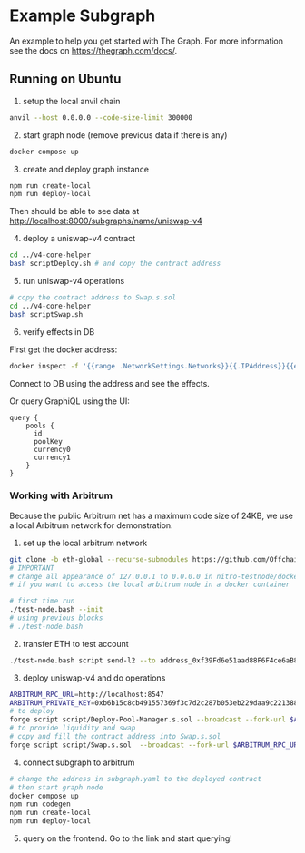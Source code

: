 # Example Subgraph

An example to help you get started with The Graph. For more information see the docs on https://thegraph.com/docs/.

## Running on Ubuntu

1. setup the local anvil chain

```bash
anvil --host 0.0.0.0 --code-size-limit 300000
```

2. start graph node (remove previous data if there is any)

```bash
docker compose up
```

3. create and deploy graph instance

```bash
npm run create-local
npm run deploy-local
```

Then should be able to see data at [http://localhost:8000/subgraphs/name/uniswap-v4](http://localhost:8000/subgraphs/name/uniswap-v4)

4. deploy a uniswap-v4 contract

```bash
cd ../v4-core-helper
bash scriptDeploy.sh # and copy the contract address
```

5. run uniswap-v4 operations

```bash
# copy the contract address to Swap.s.sol
cd ../v4-core-helper
bash scriptSwap.sh
```

6. verify effects in DB

First get the docker address:

```bash
docker inspect -f '{{range .NetworkSettings.Networks}}{{.IPAddress}}{{end}}' uniswap-v4-subgraph-postgres-1
```

Connect to DB using the address and see the effects.

Or query GraphiQL using the UI:

```
query {
    pools {
      id
      poolKey
      currency0
      currency1
    }
}
```

### Working with Arbitrum

Because the public Arbitrum net has a maximum code size of 24KB, we use a local Arbitrum network for demonstration.

1. set up the local arbitrum network

```bash
git clone -b eth-global --recurse-submodules https://github.com/OffchainLabs/nitro-testnode.git && cd nitro-testnode
# IMPORTANT
# change all appearance of 127.0.0.1 to 0.0.0.0 in nitro-testnode/docker-compose.yaml
# if you want to access the local arbitrum node in a docker container

# first time run
./test-node.bash --init
# using previous blocks
# ./test-node.bash
```

2. transfer ETH to test account

```bash
./test-node.bash script send-l2 --to address_0xf39Fd6e51aad88F6F4ce6aB8827279cffFb92266 --ethamount 5
```

3. deploy uniswap-v4 and do operations

```bash
ARBITRUM_RPC_URL=http://localhost:8547
ARBITRUM_PRIVATE_KEY=0xb6b15c8cb491557369f3c7d2c287b053eb229daa9c22138887752191c9520659
# to deploy
forge script script/Deploy-Pool-Manager.s.sol --broadcast --fork-url $ARBITRUM_RPC_URL --private-key $ARBITRUM_PRIVATE_KEY --code-size-limit 300000
# to provide liquidity and swap
# copy and fill the contract address into Swap.s.sol
forge script script/Swap.s.sol  --broadcast --fork-url $ARBITRUM_RPC_URL --private-key $ARBITRUM_PRIVATE_KEY --code-size-limit 300000
```

4. connect subgraph to arbitrum

```bash
# change the address in subgraph.yaml to the deployed contract
# then start graph node
docker compose up
npm run codegen
npm run create-local
npm run deploy-local
```

5. query on the frontend. Go to the link and start querying!
